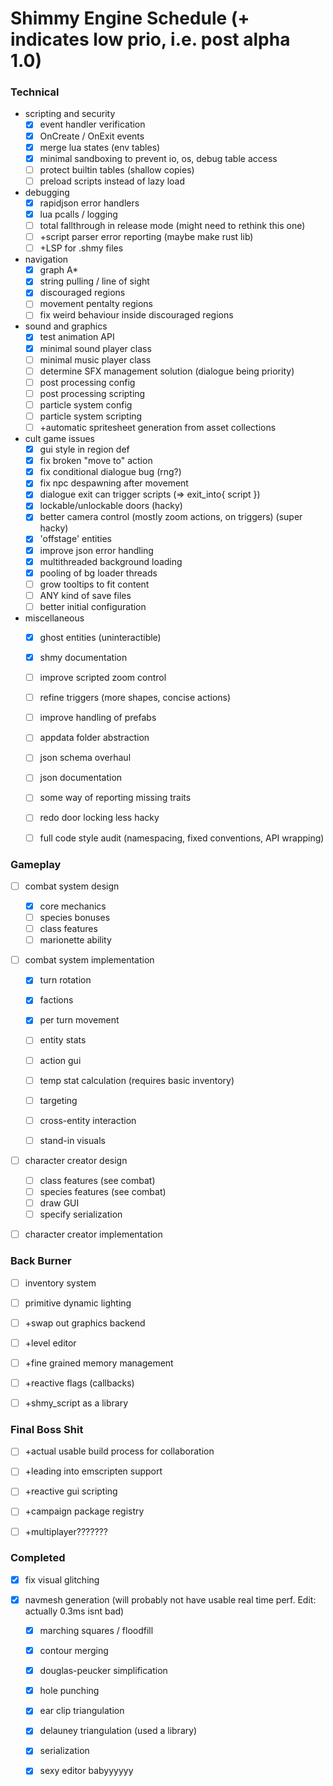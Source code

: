 # Shimmy Engine Schedule (+ indicates low prio, i.e. post alpha 1.0)

### Technical

- scripting and security
    - [x] event handler verification
    - [x] OnCreate / OnExit events
    - [x] merge lua states (env tables)
    - [x] minimal sandboxing to prevent io, os, debug table access
    - [ ] protect builtin tables (shallow copies)
    - [ ] preload scripts instead of lazy load

- debugging
    - [x] rapidjson error handlers
    - [x] lua pcalls / logging
    - [ ] total fallthrough in release mode (might need to rethink this one)
    - [ ] +script parser error reporting (maybe make rust lib)
    - [ ] +LSP for .shmy files

- navigation
    - [x] graph A*
    - [x] string pulling / line of sight
    - [x] discouraged regions
    - [ ] movement pentalty regions
    - [ ] fix weird behaviour inside discouraged regions

- sound and graphics
    - [x] test animation API
    - [x] minimal sound player class
    - [ ] minimal music player class
    - [ ] determine SFX management solution (dialogue being priority)
    - [ ] post processing config
    - [ ] post processing scripting
    - [ ] particle system config
    - [ ] particle system scripting
    - [ ] +automatic spritesheet generation from asset collections

- cult game issues
    - [x] gui style in region def
    - [x] fix broken "move to" action
    - [x] fix conditional dialogue bug (rng?)
    - [x] fix npc despawning after movement
    - [x] dialogue exit can trigger scripts (=> exit_into{ script })
    - [x] lockable/unlockable doors (hacky)
    - [x] better camera control (mostly zoom actions, on triggers) (super hacky)
    - [x] 'offstage' entities
    - [x] improve json error handling
    - [x] multithreaded background loading
    - [x] pooling of bg loader threads
    - [ ] grow tooltips to fit content
    - [ ] ANY kind of save files
    - [ ] better initial configuration

- miscellaneous
    - [x] ghost entities (uninteractible)
    - [x] shmy documentation
    - [ ] improve scripted zoom control
    - [ ] refine triggers (more shapes, concise actions)
    - [ ] improve handling of prefabs
    - [ ] appdata folder abstraction
    - [ ] json schema overhaul
    - [ ] json documentation
    - [ ] some way of reporting missing traits
    - [ ] redo door locking less hacky
    - [ ] full code style audit (namespacing, fixed conventions, API wrapping)


### Gameplay

- [ ] combat system design
    - [x] core mechanics
    - [ ] species bonuses
    - [ ] class features
    - [ ] marionette ability

- [ ] combat system implementation
    - [x] turn rotation
    - [x] factions
    - [x] per turn movement
    - [ ] entity stats
    - [ ] action gui
    - [ ] temp stat calculation (requires basic inventory)
    - [ ] targeting
    - [ ] cross-entity interaction
    - [ ] stand-in visuals


- [ ] character creator design
    - [ ] class features (see combat)
    - [ ] species features (see combat)
    - [ ] draw GUI
    - [ ] specify serialization

- [ ] character creator implementation


### Back Burner

- [ ] inventory system
- [ ] primitive dynamic lighting
- [ ] +swap out graphics backend
- [ ] +level editor
- [ ] +fine grained memory management
- [ ] +reactive flags (callbacks)
- [ ] +shmy_script as a library


### Final Boss Shit

- [ ] +actual usable build process for collaboration
- [ ] +leading into emscripten support
- [ ] +reactive gui scripting
- [ ] +campaign package registry
- [ ] +multiplayer???????


### Completed

- [x] fix visual glitching

- [x] navmesh generation (will probably not have usable real time perf. Edit: actually 0.3ms isnt bad)
    - [x] marching squares / floodfill
    - [x] contour merging
    - [x] douglas-peucker simplification
    - [x] hole punching
    - [x] ear clip triangulation
    - [x] delauney triangulation (used a library)
    - [x] serialization
    - [x] sexy editor babyyyyyy

